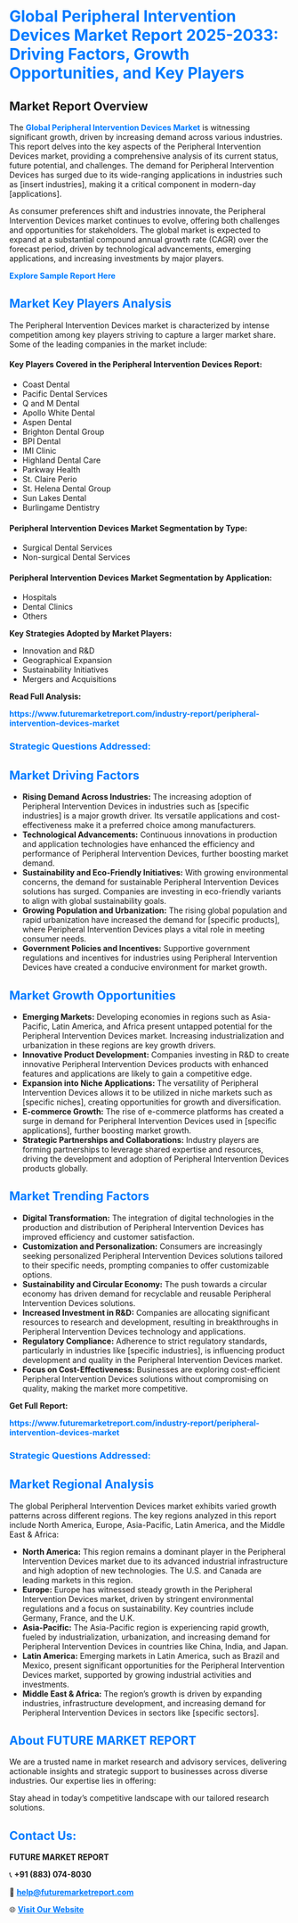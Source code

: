 <h1 style="color: #007BFF;">Global Peripheral Intervention Devices Market Report 2025-2033: Driving Factors, Growth Opportunities, and Key Players</h1>

<section id="overview">
<h2>Market Report Overview</h2>
<p>The <a href="https://www.futuremarketreport.com/industry-report/peripheral-intervention-devices-market" style="color: #007BFF; text-decoration: none;"><strong>Global Peripheral Intervention Devices Market</strong></a> is witnessing significant growth, driven by increasing demand across various industries. This report delves into the key aspects of the Peripheral Intervention Devices market, providing a comprehensive analysis of its current status, future potential, and challenges. The demand for Peripheral Intervention Devices has surged due to its wide-ranging applications in industries such as [insert industries], making it a critical component in modern-day [applications].</p>
<p>As consumer preferences shift and industries innovate, the Peripheral Intervention Devices market continues to evolve, offering both challenges and opportunities for stakeholders. The global market is expected to expand at a substantial compound annual growth rate (CAGR) over the forecast period, driven by technological advancements, emerging applications, and increasing investments by major players.</p>
</section>

<section id="overview">
<p><a href="https://www.futuremarketreport.com/request-sample/reportId=35381" style="color: #007BFF; text-decoration: none;"><strong>Explore Sample Report Here</strong></a></p>
</section>

<section id="key-players">
<h2 style="color: #007BFF;">Market Key Players Analysis</h2>
<p>The Peripheral Intervention Devices market is characterized by intense competition among key players striving to capture a larger market share. Some of the leading companies in the market include:</p>
<h4>Key Players Covered in the Peripheral Intervention Devices Report:</h4>
<ul><li>Coast Dental</li><li>Pacific Dental Services</li><li>Q and M Dental</li><li>Apollo White Dental</li><li>Aspen Dental</li><li>Brighton Dental Group</li><li>BPI Dental</li><li>IMI Clinic</li><li>Highland Dental Care</li><li>Parkway Health</li><li>St. Claire Perio</li><li>St. Helena Dental Group</li><li>Sun Lakes Dental</li><li>Burlingame Dentistry</li></ul>
<h4>Peripheral Intervention Devices Market Segmentation by Type:</h4>
<ul><li>Surgical Dental Services</li><li>Non-surgical Dental Services</li></ul>

<h4>Peripheral Intervention Devices Market Segmentation by Application:</h4>
<ul><li>Hospitals</li><li>Dental Clinics</li><li>Others</li></ul>
<p><strong>Key Strategies Adopted by Market Players:</strong></p>
<ul>
<li>Innovation and R&D</li>
<li>Geographical Expansion</li>
<li>Sustainability Initiatives</li>
<li>Mergers and Acquisitions</li>
</ul>
</section>

<section>
<p><strong>Read Full Analysis: </strong></p><a href="https://www.futuremarketreport.com/industry-report/peripheral-intervention-devices-market" style="color: #007BFF; text-decoration: none;"><strong>https://www.futuremarketreport.com/industry-report/peripheral-intervention-devices-market</strong></a>
<h3 style="color: #007BFF;">Strategic Questions Addressed:</h3>
</section>

<section id="driving-factors">
<h2 style="color: #007BFF;">Market Driving Factors</h2>
<ul>
<li><strong>Rising Demand Across Industries:</strong> The increasing adoption of Peripheral Intervention Devices in industries such as [specific industries] is a major growth driver. Its versatile applications and cost-effectiveness make it a preferred choice among manufacturers.</li>
<li><strong>Technological Advancements:</strong> Continuous innovations in production and application technologies have enhanced the efficiency and performance of Peripheral Intervention Devices, further boosting market demand.</li>
<li><strong>Sustainability and Eco-Friendly Initiatives:</strong> With growing environmental concerns, the demand for sustainable Peripheral Intervention Devices solutions has surged. Companies are investing in eco-friendly variants to align with global sustainability goals.</li>
<li><strong>Growing Population and Urbanization:</strong> The rising global population and rapid urbanization have increased the demand for [specific products], where Peripheral Intervention Devices plays a vital role in meeting consumer needs.</li>
<li><strong>Government Policies and Incentives:</strong> Supportive government regulations and incentives for industries using Peripheral Intervention Devices have created a conducive environment for market growth.</li>
</ul>
</section>

<section id="growth-opportunities">
<h2 style="color: #007BFF;">Market Growth Opportunities</h2>
<ul>
<li><strong>Emerging Markets:</strong> Developing economies in regions such as Asia-Pacific, Latin America, and Africa present untapped potential for the Peripheral Intervention Devices market. Increasing industrialization and urbanization in these regions are key growth drivers.</li>
<li><strong>Innovative Product Development:</strong> Companies investing in R&D to create innovative Peripheral Intervention Devices products with enhanced features and applications are likely to gain a competitive edge.</li>
<li><strong>Expansion into Niche Applications:</strong> The versatility of Peripheral Intervention Devices allows it to be utilized in niche markets such as [specific niches], creating opportunities for growth and diversification.</li>
<li><strong>E-commerce Growth:</strong> The rise of e-commerce platforms has created a surge in demand for Peripheral Intervention Devices used in [specific applications], further boosting market growth.</li>
<li><strong>Strategic Partnerships and Collaborations:</strong> Industry players are forming partnerships to leverage shared expertise and resources, driving the development and adoption of Peripheral Intervention Devices products globally.</li>
</ul>
</section>

<section id="trending-factors">
<h2 style="color: #007BFF;">Market Trending Factors</h2>
<ul>
<li><strong>Digital Transformation:</strong> The integration of digital technologies in the production and distribution of Peripheral Intervention Devices has improved efficiency and customer satisfaction.</li>
<li><strong>Customization and Personalization:</strong> Consumers are increasingly seeking personalized Peripheral Intervention Devices solutions tailored to their specific needs, prompting companies to offer customizable options.</li>
<li><strong>Sustainability and Circular Economy:</strong> The push towards a circular economy has driven demand for recyclable and reusable Peripheral Intervention Devices solutions.</li>
<li><strong>Increased Investment in R&D:</strong> Companies are allocating significant resources to research and development, resulting in breakthroughs in Peripheral Intervention Devices technology and applications.</li>
<li><strong>Regulatory Compliance:</strong> Adherence to strict regulatory standards, particularly in industries like [specific industries], is influencing product development and quality in the Peripheral Intervention Devices market.</li>
<li><strong>Focus on Cost-Effectiveness:</strong> Businesses are exploring cost-efficient Peripheral Intervention Devices solutions without compromising on quality, making the market more competitive.</li>
</ul>
</section>

<section>
<p><strong>Get Full Report: </strong></p><a href="https://www.futuremarketreport.com/industry-report/peripheral-intervention-devices-market" style="color: #007BFF; text-decoration: none;"><strong>https://www.futuremarketreport.com/industry-report/peripheral-intervention-devices-market</strong></a>
<h3 style="color: #007BFF;">Strategic Questions Addressed:</h3>
</section>


<section id="regional-analysis">
<h2 style="color: #007BFF;">Market Regional Analysis</h2>
<p>The global Peripheral Intervention Devices market exhibits varied growth patterns across different regions. The key regions analyzed in this report include North America, Europe, Asia-Pacific, Latin America, and the Middle East & Africa:</p>
<ul>
<li><strong>North America:</strong> This region remains a dominant player in the Peripheral Intervention Devices market due to its advanced industrial infrastructure and high adoption of new technologies. The U.S. and Canada are leading markets in this region.</li>
<li><strong>Europe:</strong> Europe has witnessed steady growth in the Peripheral Intervention Devices market, driven by stringent environmental regulations and a focus on sustainability. Key countries include Germany, France, and the U.K.</li>
<li><strong>Asia-Pacific:</strong> The Asia-Pacific region is experiencing rapid growth, fueled by industrialization, urbanization, and increasing demand for Peripheral Intervention Devices in countries like China, India, and Japan.</li>
<li><strong>Latin America:</strong> Emerging markets in Latin America, such as Brazil and Mexico, present significant opportunities for the Peripheral Intervention Devices market, supported by growing industrial activities and investments.</li>
<li><strong>Middle East & Africa:</strong> The region’s growth is driven by expanding industries, infrastructure development, and increasing demand for Peripheral Intervention Devices in sectors like [specific sectors].</li>
</ul>
</section>

<footer>
<h2 style="color: #007BFF;">About FUTURE MARKET REPORT</h2>
<p>We are a trusted name in market research and advisory services, delivering actionable insights and strategic support to businesses across diverse industries. Our expertise lies in offering:</p>

<p>Stay ahead in today’s competitive landscape with our tailored research solutions.</p>

<h2 style="color: #007BFF;">Contact Us:</h2>
<p><strong>FUTURE MARKET REPORT</strong></p>
<p>📞 <strong>+91 (883) 074-8030</strong></p>
<p>📧 <strong><a href="mailto:help@futuremarketreport.com" style="color: #007BFF;">help@futuremarketreport.com</a></strong></p>
<p>🌐 <strong><a href="https://www.futuremarketreport.com/" style="color: #007BFF;">Visit Our Website</a></strong></p>
</footer>